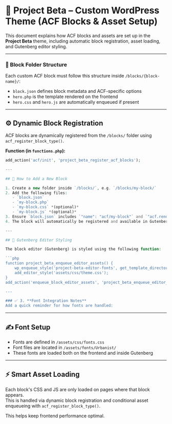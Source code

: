 # 📘 Project Beta – Custom WordPress Theme (ACF Blocks & Asset Setup)

This document explains how ACF blocks and assets are set up in the **Project Beta** theme, including automatic block registration, asset loading, and Gutenberg editor styling.

---

### 📁 Block Folder Structure

Each custom ACF block must follow this structure inside `/blocks/{block-name}/`:


- `block.json` defines block metadata and ACF-specific options
- `hero.php` is the template rendered on the frontend
- `hero.css` and `hero.js` are automatically enqueued if present

---

## ⚙️ Dynamic Block Registration

ACF blocks are dynamically registered from the `/blocks/` folder using `acf_register_block_type()`.

**Function (in `functions.php`):**
```php
add_action('acf/init', 'project_beta_register_acf_blocks');

---

## 🧩 How to Add a New Block

1. Create a new folder inside `/blocks/`, e.g. `/blocks/my-block/`
2. Add the following files:
   - `block.json`
   - `my-block.php`
   - `my-block.css` *(optional)*
   - `my-block.js` *(optional)*
3. Ensure `block.json` includes `"name": "acf/my-block"` and `"acf.renderTemplate": "my-block.php"`
4. The block will automatically be registered and available in Gutenberg!

---

## 🎨 Gutenberg Editor Styling

The block editor (Gutenberg) is styled using the following function:

```php
function project_beta_enqueue_editor_assets() {
    wp_enqueue_style('project-beta-editor-fonts', get_template_directory_uri() . '/assets/css/fonts.css', array(), null, 'all');
    add_editor_style('assets/css/theme.css');
}
add_action('enqueue_block_editor_assets', 'project_beta_enqueue_editor_assets');

---

### ✅ 3. **Font Integration Notes**
Add a quick reminder for how fonts are handled:

```
---

## ✍️ Font Setup

- Fonts are defined in `/assets/css/fonts.css`
- Font files are located in `/assets/fonts/Urbanist/`
- These fonts are loaded both on the frontend and inside Gutenberg

---

## ⚡ Smart Asset Loading

Each block's CSS and JS are only loaded on pages where that block appears.  
This is handled via dynamic block registration and conditional asset enqueueing with `acf_register_block_type()`.

This helps keep frontend performance optimal.

